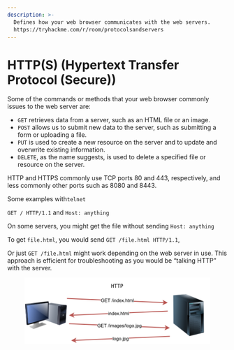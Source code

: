 ```yaml
---
description: >-
  Defines how your web browser communicates with the web servers.
  https://tryhackme.com/r/room/protocolsandservers
---
```


# HTTP(S) (Hypertext Transfer Protocol (Secure))

Some of the commands or methods that your web browser commonly issues to the web server are:

* `GET` retrieves data from a server, such as an HTML file or an image.
* `POST` allows us to submit new data to the server, such as submitting a form or uploading a file.
* `PUT` is used to create a new resource on the server and to update and overwrite existing information.
* `DELETE`, as the name suggests, is used to delete a specified file or resource on the server.

HTTP and HTTPS commonly use TCP ports 80 and 443, respectively, and less commonly other ports such as 8080 and 8443.



Some examples with`telnet`

`GET / HTTP/1.1` and `Host: anything`&#x20;

&#x20;On some servers, you might get the file without sending `Host: anything`

To get `file.html`, you would send `GET /file.html HTTP/1.1`,

&#x20;Or just `GET /file.html` might work depending on the web server in use. This approach is efficient for troubleshooting as you would be “talking HTTP” with the server.

<figure><img src="../../../.gitbook/assets/a23a13cef49ae7fff87bfd94f6a175dc.png" alt=""><figcaption></figcaption></figure>
